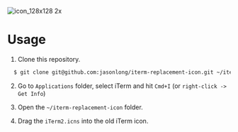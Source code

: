 ![icon_128x128 2x](https://user-images.githubusercontent.com/6104/36222178-7eb8ade6-118e-11e8-9617-290337cc7aab.png)

# Usage

1. Clone this repository.

  ```bash
    $ git clone git@github.com:jasonlong/iterm-replacement-icon.git ~/iterm-replacement-icon
  ```

2. Go to `Applications` folder, select iTerm and hit `Cmd+I` (or `right-click -> Get Info`)

3. Open the `~/iterm-replacement-icon` folder.

4. Drag the `iTerm2.icns` into the old iTerm icon.
